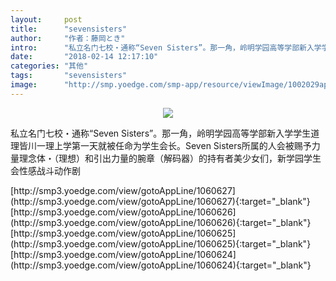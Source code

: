 ```yaml
---
layout:     post
title:      "sevensisters"
author:     "作者：藤岡とき"
intro:      "私立名门七校・通称“Seven Sisters”。那一角，岭明学园高等学部新入学学生道理皆川一理上学第一天就被任命为学生会长。Seven Sisters所属的人会被赐予力量理念体・（理想）和引出力量的腕章（解码器）的持有者美少女们，新学园学生会性感战斗动作剧"
date:       "2018-02-14 12:17:10"
categories: "其他"
tags:       "sevensisters"
image:      "http://smp.yoedge.com/smp-app/resource/viewImage/1002029appline.png"
---
```

<div style="text-align: center">
<p><img src="http://smp.yoedge.com/smp-app/resource/viewImage/1002029appline.png"/></p>
</div>
<p class="post-meta">
<span>私立名门七校・通称“Seven Sisters”。那一角，岭明学园高等学部新入学学生道理皆川一理上学第一天就被任命为学生会长。Seven Sisters所属的人会被赐予力量理念体・（理想）和引出力量的腕章（解码器）的持有者美少女们，新学园学生会性感战斗动作剧</span>
</p>
[http://smp3.yoedge.com/view/gotoAppLine/1060627](http://smp3.yoedge.com/view/gotoAppLine/1060627){:target="_blank"}
[http://smp3.yoedge.com/view/gotoAppLine/1060626](http://smp3.yoedge.com/view/gotoAppLine/1060626){:target="_blank"}
[http://smp3.yoedge.com/view/gotoAppLine/1060625](http://smp3.yoedge.com/view/gotoAppLine/1060625){:target="_blank"}
[http://smp3.yoedge.com/view/gotoAppLine/1060624](http://smp3.yoedge.com/view/gotoAppLine/1060624){:target="_blank"}


